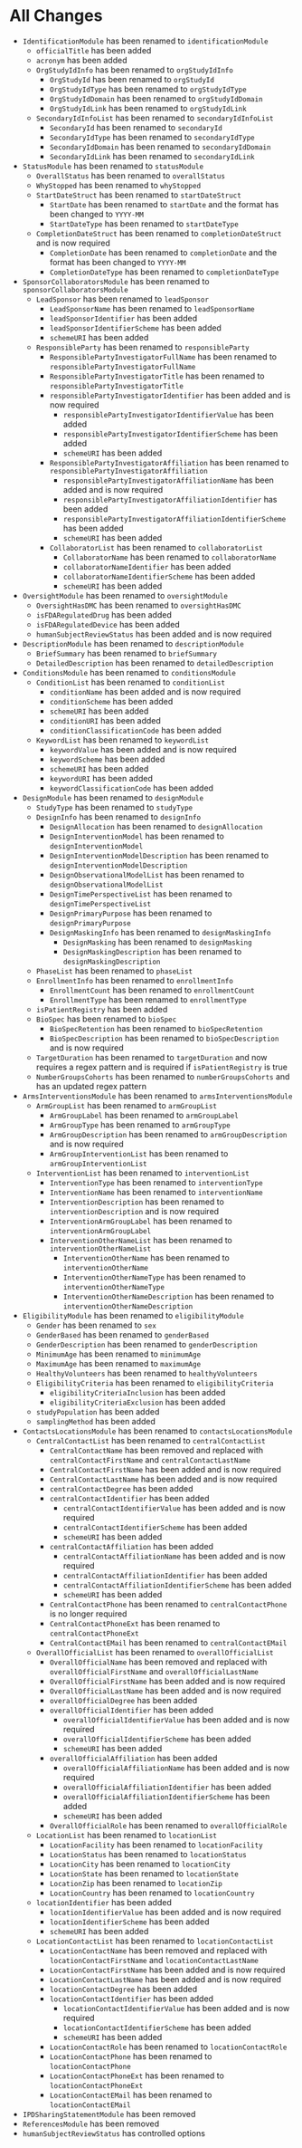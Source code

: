# All Changes

- `IdentificationModule` has been renamed to `identificationModule`
  - `officialTitle` has been added
  - `acronym` has been added
  - `OrgStudyIdInfo` has been renamed to `orgStudyIdInfo`
    - `OrgStudyId` has been renamed to `orgStudyId`
    - `OrgStudyIdType` has been renamed to `orgStudyIdType`
    - `OrgStudyIdDomain` has been renamed to `orgStudyIdDomain`
    - `OrgStudyIdLink` has been renamed to `orgStudyIdLink`
  - `SecondaryIdInfoList` has been renamed to `secondaryIdInfoList`
    - `SecondaryId` has been renamed to `secondaryId`
    - `SecondaryIdType` has been renamed to `secondaryIdType`
    - `SecondaryIdDomain` has been renamed to `secondaryIdDomain`
    - `SecondaryIdLink` has been renamed to `secondaryIdLink`
- `StatusModule` has been renamed to `statusModule`
  - `OverallStatus` has been renamed to `overallStatus`
  - `WhyStopped` has been renamed to `whyStopped`
  - `StartDateStruct` has been renamed to `startDateStruct`
    - `StartDate` has been renamed to `startDate` and the format has been changed to `YYYY-MM`
    - `StartDateType` has been renamed to `startDateType`
  - `CompletionDateStruct` has been renamed to `completionDateStruct` and is now required
    - `CompletionDate` has been renamed to `completionDate` and the format has been changed to `YYYY-MM`
    - `CompletionDateType` has been renamed to `completionDateType`
- `SponsorCollaboratorsModule` has been renamed to `sponsorCollaboratorsModule`
  - `LeadSponsor` has been renamed to `leadSponsor`
    - `LeadSponsorName` has been renamed to `leadSponsorName`
    - `leadSponsorIdentifier` has been added
    - `leadSponsorIdentifierScheme` has been added
    - `schemeURI` has been added
  - `ResponsibleParty` has been renamed to `responsibleParty`
    - `ResponsiblePartyInvestigatorFullName` has been renamed to `responsiblePartyInvestigatorFullName`
    - `ResponsiblePartyInvestigatorTitle` has been renamed to `responsiblePartyInvestigatorTitle`
    - `responsiblePartyInvestigatorIdentifier` has been added and is now required
      - `responsiblePartyInvestigatorIdentifierValue` has been added
      - `responsiblePartyInvestigatorIdentifierScheme` has been added
      - `schemeURI` has been added
    - `ResponsiblePartyInvestigatorAffiliation` has been renamed to `responsiblePartyInvestigatorAffiliation`
      - `responsiblePartyInvestigatorAffiliationName` has been added and is now required
      - `responsiblePartyInvestigatorAffiliationIdentifier` has been added
      - `responsiblePartyInvestigatorAffiliationIdentifierScheme` has been added
      - `schemeURI` has been added
    - `CollaboratorList` has been renamed to `collaboratorList`
      - `CollaboratorName` has been renamed to `collaboratorName`
      - `collaboratorNameIdentifier` has been added
      - `collaboratorNameIdentifierScheme` has been added
      - `schemeURI` has been added
- `OversightModule` has been renamed to `oversightModule`
  - `OversightHasDMC` has been renamed to `oversightHasDMC`
  - `isFDARegulatedDrug` has been added
  - `isFDARegulatedDevice` has been added
  - `humanSubjectReviewStatus` has been added and is now required
- `DescriptionModule` has been renamed to `descriptionModule`
  - `BriefSummary` has been renamed to `briefSummary`
  - `DetailedDescription` has been renamed to `detailedDescription`
- `ConditionsModule` has been renamed to `conditionsModule`
  - `ConditionList` has been renamed to `conditionList`
    - `conditionName` has been added and is now required
    - `conditionScheme` has been added
    - `schemeURI` has been added
    - `conditionURI` has been added
    - `conditionClassificationCode` has been added
  - `KeywordList` has been renamed to `keywordList`
    - `keywordValue` has been added and is now required
    - `keywordScheme` has been added
    - `schemeURI` has been added
    - `keywordURI` has been added
    - `keywordClassificationCode` has been added
- `DesignModule` has been renamed to `designModule`
  - `StudyType` has been renamed to `studyType`
  - `DesignInfo` has been renamed to `designInfo`
    - `DesignAllocation` has been renamed to `designAllocation`
    - `DesignInterventionModel` has been renamed to `designInterventionModel`
    - `DesignInterventionModelDescription` has been renamed to `designInterventionModelDescription`
    - `DesignObservationalModelList` has been renamed to `designObservationalModelList`
    - `DesignTimePerspectiveList` has been renamed to `designTimePerspectiveList`
    - `DesignPrimaryPurpose` has been renamed to `designPrimaryPurpose`
    - `DesignMaskingInfo` has been renamed to `designMaskingInfo`
      - `DesignMasking` has been renamed to `designMasking`
      - `DesignMaskingDescription` has been renamed to `designMaskingDescription`
  - `PhaseList` has been renamed to `phaseList`
  - `EnrollmentInfo` has been renamed to `enrollmentInfo`
    - `EnrollmentCount` has been renamed to `enrollmentCount`
    - `EnrollmentType` has been renamed to `enrollmentType`
  - `isPatientRegistry` has been added
  - `BioSpec` has been renamed to `bioSpec`
    - `BioSpecRetention` has been renamed to `bioSpecRetention`
    - `BioSpecDescription` has been renamed to `bioSpecDescription` and is now required
  - `TargetDuration` has been renamed to `targetDuration` and now requires a regex pattern and is required if `isPatientRegistry` is true
  - `NumberGroupsCohorts` has been renamed to `numberGroupsCohorts` and has an updated regex pattern
- `ArmsInterventionsModule` has been renamed to `armsInterventionsModule`
  - `ArmGroupList` has been renamed to `armGroupList`
    - `ArmGroupLabel` has been renamed to `armGroupLabel`
    - `ArmGroupType` has been renamed to `armGroupType`
    - `ArmGroupDescription` has been renamed to `armGroupDescription` and is now required
    - `ArmGroupInterventionList` has been renamed to `armGroupInterventionList`
  - `InterventionList` has been renamed to `interventionList`
    - `InterventionType` has been renamed to `interventionType`
    - `InterventionName` has been renamed to `interventionName`
    - `InterventionDescription` has been renamed to `interventionDescription` and is now required
    - `InterventionArmGroupLabel` has been renamed to `interventionArmGroupLabel`
    - `InterventionOtherNameList` has been renamed to `interventionOtherNameList`
      - `InterventionOtherName` has been renamed to `interventionOtherName`
      - `InterventionOtherNameType` has been renamed to `interventionOtherNameType`
      - `InterventionOtherNameDescription` has been renamed to `interventionOtherNameDescription`
- `EligibilityModule` has been renamed to `eligibilityModule`
  - `Gender` has been renamed to `sex`
  - `GenderBased` has been renamed to `genderBased`
  - `GenderDescription` has been renamed to `genderDescription`
  - `MinimumAge` has been renamed to `minimumAge`
  - `MaximumAge` has been renamed to `maximumAge`
  - `HealthyVolunteers` has been renamed to `healthyVolunteers`
  - `EligibilityCriteria` has been renamed to `eligibilityCriteria`
    - `eligibilityCriteriaInclusion` has been added
    - `eligibilityCriteriaExclusion` has been added
  - `studyPopulation` has been added
  - `samplingMethod` has been added
- `ContactsLocationsModule` has been renamed to `contactsLocationsModule`
  - `CentralContactList` has been renamed to `centralContactList`
    - `CentralContactName` has been removed and replaced with `centralContactFirstName` and `centralContactLastName`
    - `CentralContactFirstName` has been added and is now required
    - `CentralContactLastName` has been added and is now required
    - `centralContactDegree` has been added
    - `centralContactIdentifier` has been added
      - `centralContactIdentifierValue` has been added and is now required
      - `centralContactIdentifierScheme` has been added
      - `schemeURI` has been added
    - `centralContactAffiliation` has been added
      - `centralContactAffiliationName` has been added and is now required
      - `centralContactAffiliationIdentifier` has been added
      - `centralContactAffiliationIdentifierScheme` has been added
      - `schemeURI` has been added
    - `CentralContactPhone` has been renamed to `centralContactPhone` is no longer required
    - `CentralContactPhoneExt` has been renamed to `centralContactPhoneExt`
    - `CentralContactEMail` has been renamed to `centralContactEMail`
  - `OverallOfficialList` has been renamed to `overallOfficialList`
    - `OverallOfficialName` has been removed and replaced with `overallOfficialFirstName` and `overallOfficialLastName`
    - `OverallOfficialFirstName` has been added and is now required
    - `OverallOfficialLastName` has been added and is now required
    - `overallOfficialDegree` has been added
    - `overallOfficialIdentifier` has been added
      - `overallOfficialIdentifierValue` has been added and is now required
      - `overallOfficialIdentifierScheme` has been added
      - `schemeURI` has been added
    - `overallOfficialAffiliation` has been added
      - `overallOfficialAffiliationName` has been added and is now required
      - `overallOfficialAffiliationIdentifier` has been added
      - `overallOfficialAffiliationIdentifierScheme` has been added
      - `schemeURI` has been added
    - `OverallOfficialRole` has been renamed to `overallOfficialRole`
  - `LocationList` has been renamed to `locationList`
    - `LocationFacility` has been renamed to `locationFacility`
    - `LocationStatus` has been renamed to `locationStatus`
    - `LocationCity` has been renamed to `locationCity`
    - `LocationState` has been renamed to `locationState`
    - `LocationZip` has been renamed to `locationZip`
    - `LocationCountry` has been renamed to `locationCountry`
  - `locationIdentifier` has been added
    - `locationIdentifierValue` has been added and is now required
    - `locationIdentifierScheme` has been added
    - `schemeURI` has been added
  - `LocationContactList` has been renamed to `locationContactList`
    - `LocationContactName` has been removed and replaced with `locationContactFirstName` and `locationContactLastName`
    - `LocationContactFirstName` has been added and is now required
    - `LocationContactLastName` has been added and is now required
    - `locationContactDegree` has been added
    - `locationContactIdentifier` has been added
      - `locationContactIdentifierValue` has been added and is now required
      - `locationContactIdentifierScheme` has been added
      - `schemeURI` has been added
    - `LocationContactRole` has been renamed to `locationContactRole`
    - `LocationContactPhone` has been renamed to `locationContactPhone`
    - `LocationContactPhoneExt` has been renamed to `locationContactPhoneExt`
    - `LocationContactEMail` has been renamed to `locationContactEMail`
- `IPDSharingStatementModule` has been removed
- `ReferencesModule` has been removed
- `humanSubjectReviewStatus` has controlled options
